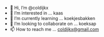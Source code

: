 - 👋 Hi, I’m @coldijkx
- 👀 I’m interested in ...
kaas
- 🌱 I’m currently learning ...
koekjesbakken
- 💞️ I’m looking to collaborate on ...
koeksap
- 📫 How to reach me ...
coldijkx@gmail.com

